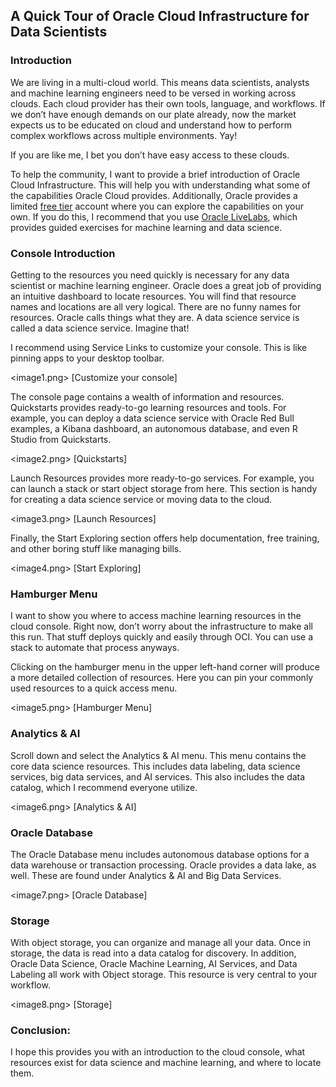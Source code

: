 ## A Quick Tour of Oracle Cloud Infrastructure for Data Scientists

### Introduction
We are living in a multi-cloud world.  This means data scientists, analysts and machine learning engineers need to be versed in working across clouds.  Each cloud provider has their own tools, language, and workflows.  If we don’t have enough demands on our plate already, now the market expects us to be educated on cloud and understand how to perform complex workflows across multiple environments.  Yay! 

If you are like me, I bet you don’t have easy access to these clouds. 

To help the community, I want to provide a brief introduction of Oracle Cloud Infrastructure.  This will help you with understanding what some of the capabilities Oracle Cloud provides.  Additionally, Oracle provides a limited <a href="https://www.oracle.com/cloud/free/">free tier</a> account where you can explore the capabilities on your own.  If you do this, I recommend that you use <a href="https://apexapps.oracle.com/pls/apex/dbpm/r/livelabs/home">Oracle LiveLabs</a>, which provides guided exercises for machine learning and data science.

### Console Introduction
Getting to the resources you need quickly is necessary for any data scientist or machine learning engineer. Oracle does a great job of providing an intuitive dashboard to locate resources. You will find that resource names and locations are all very logical. There are no funny names for resources. Oracle calls things what they are. A data science service is called a data science service. Imagine that!

I recommend using Service Links to customize your console. This is like pinning apps to your desktop toolbar.

<image1.png> [Customize your console]

The console page contains a wealth of information and resources. Quickstarts provides ready-to-go learning resources and tools. For example, you can deploy a data science service with Oracle Red Bull examples, a Kibana dashboard, an autonomous database, and even R Studio from Quickstarts.

<image2.png> [Quickstarts]

Launch Resources provides more ready-to-go services. For example, you can launch a stack or start object storage from here. This section is handy for creating a data science service or moving data to the cloud.

<image3.png> [Launch Resources]

Finally, the Start Exploring section offers help documentation, free training, and other boring stuff like managing bills.

<image4.png> [Start Exploring]

### Hamburger Menu
I want to show you where to access machine learning resources in the cloud console. Right now, don’t worry about the infrastructure to make all this run. That stuff deploys quickly and easily through OCI. You can use a stack to automate that process anyways.

Clicking on the hamburger menu in the upper left-hand corner will produce a more detailed collection of resources. Here you can pin your commonly used resources to a quick access menu.

<image5.png> [Hamburger Menu]

### Analytics & AI
Scroll down and select the Analytics & AI menu.  This menu contains the core data science resources.  This includes data labeling, data science services, big data services, and AI services.  This also includes the data catalog, which I recommend everyone utilize.

<image6.png> [Analytics & AI]

### Oracle Database
The Oracle Database menu includes autonomous database options for a data warehouse or transaction processing. Oracle provides a data lake, as well. These are found under Analytics & AI and Big Data Services.

<image7.png> [Oracle Database]

### Storage
With object storage, you can organize and manage all your data. Once in storage, the data is read into a data catalog for discovery. In addition, Oracle Data Science, Oracle Machine Learning, AI Services, and Data Labeling all work with Object storage. This resource is very central to your workflow.

<image8.png> [Storage]

### Conclusion:
I hope this provides you with an introduction to the cloud console, what resources exist for data science and machine learning, and where to locate them.



